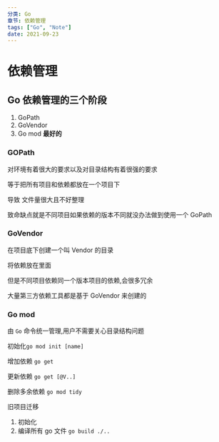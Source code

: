 ```yaml
---
分类: Go
章节: 依赖管理
tags: ["Go", "Note"]
date: 2021-09-23
---
```


# 依赖管理

## Go 依赖管理的三个阶段

1. GoPath
2. GoVendor
3. Go mod **最好的**

### GOPath

对环境有着很大的要求以及对目录结构有着很强的要求

等于把所有项目和依赖都放在一个项目下

导致 文件量很大且不好整理

致命缺点就是不同项目如果依赖的版本不同就没办法做到使用一个 GoPath

### GoVendor

在项目底下创建一个叫 Vendor 的目录

将依赖放在里面

但是不同项目依赖同一个版本项目的依赖,会很多冗余

大量第三方依赖工具都是基于 GoVendor 来创建的

### Go mod

由 `Go` 命令统一管理,用户不需要关心目录结构问题

初始化`go mod init [name]`

增加依赖 `go get `

更新依赖 `go get [@V..]`

删除多余依赖 `go mod tidy`

旧项目迁移

1. 初始化
2. 编译所有 go 文件 `go build ./..`

